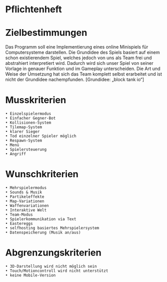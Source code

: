 # Pflichtenheft

# Zielbestimmungen
Das Programm soll eine Implementierung eines online Minispiels für Computersysteme darstellen. Die Grundidee des Spiels basiert auf einem schon existierendem Spiel, welches jedoch von uns als Team frei und abstrahiert interpretiert wird. Dadurch wird sich unser Spiel von seiner Vorlage in genauer Funktion und im Gameplay unterscheiden. Die Art und Weise der Umsetzung hat sich das Team komplett selbst erarbeitet und ist nicht der Grundidee nachempfunden.
[Grundidee: „block tank io“]

# Musskriterien
    • Einzelspielermodus
    • Einfacher Gegner-Bot
    • Kollisionen-System
    • Tilemap-System
    • klarer Sieger
    • Tod einzelner Spieler möglich
    • Respawn-System
    • Menü
    • Spielersteuerung
    • Angriff

# Wunschkriterien
    • Mehrspielermodus
    • Sounds & Musik
    • Partikeleffekte
    • Map-Variationen
    • Waffenvariationen
    • Interaktive Welt
    • Team-Modus
    • Spielerkommunikation via Text
    • Eastereggs
    • selfhosting basiertes Mehrspielersystem
    • Datenspeicherung (Musik an/aus)

# Abgrenzungskriterien
    • 3D-Darstellung wird nicht möglich sein
    • Touch/Motioncontroll wird nicht unterstützt 
    • keine Mobile-Version
